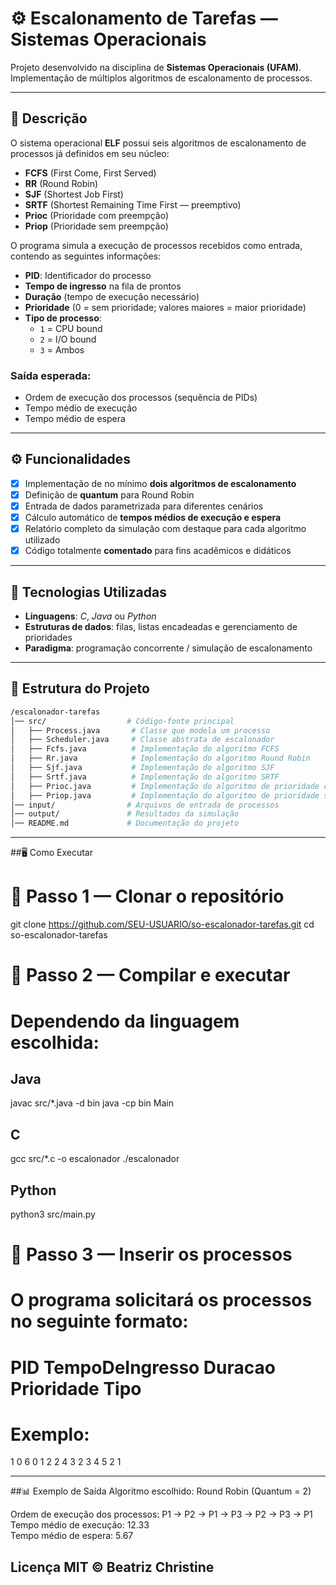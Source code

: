 # ⚙️ Escalonamento de Tarefas — Sistemas Operacionais

Projeto desenvolvido na disciplina de **Sistemas Operacionais (UFAM)**.  
Implementação de múltiplos algoritmos de escalonamento de processos.

---

## 📌 Descrição
O sistema operacional **ELF** possui seis algoritmos de escalonamento de processos já definidos em seu núcleo:  
- **FCFS** (First Come, First Served)  
- **RR** (Round Robin)  
- **SJF** (Shortest Job First)  
- **SRTF** (Shortest Remaining Time First — preemptivo)  
- **Prioc** (Prioridade com preempção)  
- **Priop** (Prioridade sem preempção)  

O programa simula a execução de processos recebidos como entrada, contendo as seguintes informações:  
- **PID**: Identificador do processo  
- **Tempo de ingresso** na fila de prontos  
- **Duração** (tempo de execução necessário)  
- **Prioridade** (0 = sem prioridade; valores maiores = maior prioridade)  
- **Tipo de processo**:  
  - `1` = CPU bound  
  - `2` = I/O bound  
  - `3` = Ambos  

### Saída esperada:
- Ordem de execução dos processos (sequência de PIDs)  
- Tempo médio de execução  
- Tempo médio de espera  

---

## ⚙️ Funcionalidades
- [x] Implementação de no mínimo **dois algoritmos de escalonamento**  
- [x] Definição de **quantum** para Round Robin  
- [x] Entrada de dados parametrizada para diferentes cenários  
- [x] Cálculo automático de **tempos médios de execução e espera**  
- [x] Relatório completo da simulação com destaque para cada algoritmo utilizado  
- [x] Código totalmente **comentado** para fins acadêmicos e didáticos  

---

## 🚀 Tecnologias Utilizadas
- **Linguagens**: *C*, *Java* ou *Python*  
- **Estruturas de dados**: filas, listas encadeadas e gerenciamento de prioridades  
- **Paradigma**: programação concorrente / simulação de escalonamento  

---

## 📂 Estrutura do Projeto
```bash
/escalonador-tarefas
│── src/                  # Código-fonte principal
│   ├── Process.java       # Classe que modela um processo
│   ├── Scheduler.java     # Classe abstrata de escalonador
│   ├── Fcfs.java          # Implementação do algoritmo FCFS
│   ├── Rr.java            # Implementação do algoritmo Round Robin
│   ├── Sjf.java           # Implementação do algoritmo SJF
│   ├── Srtf.java          # Implementação do algoritmo SRTF
│   ├── Prioc.java         # Implementação do algoritmo de prioridade com preempção
│   ├── Priop.java         # Implementação do algoritmo de prioridade sem preempção
│── input/                # Arquivos de entrada de processos
│── output/               # Resultados da simulação
│── README.md             # Documentação do projeto
```
---

##🖥️ Como Executar
# 🔹 Passo 1 — Clonar o repositório
git clone https://github.com/SEU-USUARIO/so-escalonador-tarefas.git
cd so-escalonador-tarefas

# 🔹 Passo 2 — Compilar e executar
# Dependendo da linguagem escolhida:

## Java
javac src/*.java -d bin
java -cp bin Main

## C
gcc src/*.c -o escalonador
./escalonador

## Python
python3 src/main.py

# 🔹 Passo 3 — Inserir os processos
# O programa solicitará os processos no seguinte formato:
# PID TempoDeIngresso Duracao Prioridade Tipo
# Exemplo:
1 0 6 0 1
2 2 4 3 2
3 4 5 2 1

---

##📊 Exemplo de Saída
Algoritmo escolhido: Round Robin (Quantum = 2)

Ordem de execução dos processos: P1 → P2 → P1 → P3 → P2 → P3 → P1  
Tempo médio de execução: 12.33  
Tempo médio de espera: 5.67

## Licença MIT © Beatriz Christine
